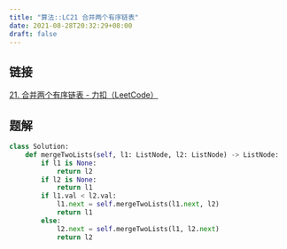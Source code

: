 ```yaml
---
title: "算法::LC21 合并两个有序链表"
date: 2021-08-28T20:32:29+08:00
draft: false
---
```


## 链接

[21. 合并两个有序链表 - 力扣（LeetCode）](https://leetcode-cn.com/problems/merge-two-sorted-lists/)

## 题解

```py
class Solution:
    def mergeTwoLists(self, l1: ListNode, l2: ListNode) -> ListNode:
        if l1 is None:
            return l2
        if l2 is None:
            return l1
        if l1.val < l2.val:
            l1.next = self.mergeTwoLists(l1.next, l2)
            return l1
        else:
            l2.next = self.mergeTwoLists(l1, l2.next)
            return l2

```
